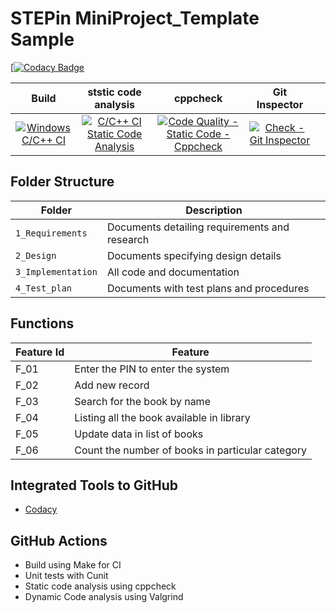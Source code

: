 # STEPin MiniProject_Template Sample

[[![Codacy Badge](https://app.codacy.com/project/badge/Grade/5a2eda4db1cc4a20bfa546f382f8502d)](https://www.codacy.com/gh/Anvithagreddy/Project_ltts/dashboard?utm_source=github.com&amp;utm_medium=referral&amp;utm_content=Anvithagreddy/Project_ltts&amp;utm_campaign=Badge_Grade)

|Build|ststic code analysis|cppcheck|Git Inspector||
|:--:|:--:|:--:|:--:|:--:|
|[![Windows C/C++ CI](https://github.com/Anvithagreddy/Project_ltts/actions/workflows/c-cpp.yml/badge.svg)](https://github.com/Anvithagreddy/Project_ltts/actions/workflows/c-cpp.yml)|[![C/C++ CI Static Code Analysis](https://github.com/Anvithagreddy/Project_ltts/actions/workflows/c-cpp_static_code_analysis.yml/badge.svg)](https://github.com/Anvithagreddy/Project_ltts/actions/workflows/c-cpp_static_code_analysis.yml)|[![Code Quality - Static Code - Cppcheck](https://github.com/Anvithagreddy/Project_ltts/actions/workflows/c-cppcheck.yml/badge.svg)](https://github.com/Anvithagreddy/Project_ltts/actions/workflows/c-cppcheck.yml)|[![Check - Git Inspector](https://github.com/Anvithagreddy/Project_ltts/actions/workflows/arc-gitinspector.yml/badge.svg)](https://github.com/Anvithagreddy/Project_ltts/actions/workflows/arc-gitinspector.yml)|

## Folder Structure
Folder             | Description
-------------------| -----------------------------------------
`1_Requirements`   | Documents detailing requirements and research
`2_Design`         | Documents specifying design details
`3_Implementation` | All code and documentation
`4_Test_plan`      | Documents with test plans and procedures

## Functions 

| Feature Id | Feature |
| -----------|---------|
|F_01| Enter the PIN to enter the system |
|F_02| Add new record |
|F_03| Search for the book by name |
|F_04| Listing all the book available in library |
|F_05| Update data in list of books |
|F_06| Count the number of books in particular category |


## Integrated Tools to GitHub
*  [Codacy](https://www.codacy.com/)

## GitHub Actions
* Build using Make for CI
* Unit tests with Cunit
* Static code analysis using cppcheck
* Dynamic Code analysis using Valgrind

